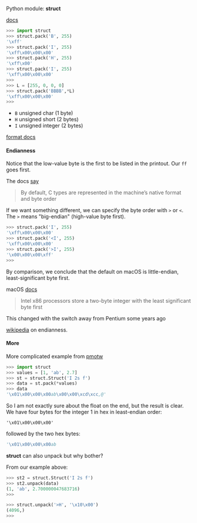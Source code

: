Python module:  **struct**

[docs](https://docs.python.org/2/library/struct.html)

```python
>>> import struct
>>> struct.pack('B', 255)
'\xff'
>>> struct.pack('I', 255)
'\xff\x00\x00\x00'
>>> struct.pack('H', 255)
'\xff\x00'
>>> struct.pack('I', 255)
'\xff\x00\x00\x00'
>>>
>>> L = [255, 0, 0, 0]
>>> struct.pack('BBBB',*L)
'\xff\x00\x00\x00'
>>>
```

* ``B`` unsigned char (1 byte)
* ``H`` unsigned short (2 bytes)
* ``I`` unsigned integer (2 bytes)

[format docs](https://docs.python.org/2/library/struct.html#format-characters)

#### Endianness

Notice that the low-value byte is the first to be listed in the printout.  Our ``ff`` goes first.  

The docs [say](https://docs.python.org/2/library/struct.html#byte-order-size-and-alignment)

> By default, C types are represented in the machine’s native format and byte order

If we want something different, we can specify the byte order with ``>`` or ``<``.  The ``>`` means "big-endian" (high-value byte first).

```python
>>> struct.pack('I', 255)
'\xff\x00\x00\x00'
>>> struct.pack('<I', 255)
'\xff\x00\x00\x00'
>>> struct.pack('>I', 255)
'\x00\x00\x00\xff'
>>> 
```

By comparison, we conclude that the default on macOS is little-endian, least-significant byte first.

macOS [docs](https://developer.apple.com/library/content/documentation/CoreFoundation/Conceptual/CFMemoryMgmt/Concepts/ByteOrdering.html)

> Intel x86 processors store a two-byte integer with the least significant byte first

This changed with the switch away from Pentium some years ago

[wikipedia](https://en.wikipedia.org/wiki/Endianness) on endianness.

#### More

More complicated example from [pmotw](https://pymotw.com/2/struct/)


```python
>>> import struct
>>> values = [1, 'ab', 2.7]
>>> st = struct.Struct('I 2s f')
>>> data = st.pack(*values)
>>> data
'\x01\x00\x00\x00ab\x00\x00\xcd\xcc,@'
```
So I am not exactly sure about the float on the end, but the result is clear.  We have four bytes for the integer 1 in hex in least-endian order:

```
'\x01\x00\x00\x00'
```

followed by the two hex bytes:

```python
'\x01\x00\x00\x00ab
```

**struct** can also unpack but why bother?

From our example above:

```python
>>> st2 = struct.Struct('I 2s f')
>>> st2.unpack(data)
(1, 'ab', 2.700000047683716)
>>>
```


```python
>>> struct.unpack('>H', '\x10\x00')
(4096,)
>>> 
```

